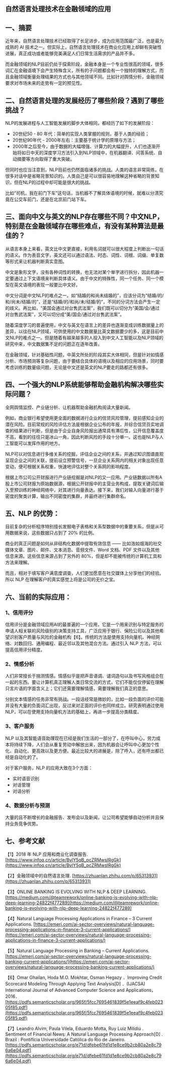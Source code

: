 自然语言处理技术在金融领域的应用
------

## 一、摘要

近年来，自然语言处理技术已经取得了长足进步，成为应用范围最广泛，也是最为成熟的 AI 技术之一。但实际上，自然语言处理技术在商业化应用上却鲜有突破性进展，真正成功或者能够完美满足人们日常生活需求的产品并不多。

而金融领域的NLP目前仍处于探索阶段，金融本身是一个专业性很高的领域，很多词汇在金融语境下会产生特殊含义，所有的子问题都会有一个独特的理解方式，而且金融领域衡量处理结果的方式也与其他领域不同。比如针对舆情分析，金融领域要求对市场未来的走势有一定的预见性。


## 二、自然语言处理的发展经历了哪些阶段？遇到了哪些挑战？

NLP的发展进程与人工智能发展的脚步大体相同，都经历了如下的发展阶段：

- 20世纪50 - 80 年代：简单的实现人类掌握的规则，基于人类的经验；
- 20世纪90年代 - 2000年左右：主要基于统计学的原理与方法；
- 2000年之后至今，由于数据的大幅增强、计算力的大幅提升，人们也逐渐开始将如日中天的深度学习方法引入到NLP领域中，在机器翻译、问答系统、自动摘要等方向取得了重大突破。

但同时也应当注意到，NLP目前也仍然面临诸多的挑战。人类的语言非常简练，在很多对话中是省略背景知识的。人类自己是可以很容易地理解这种省略的背景知识，但在NLP的过程中却可能是很大的挑战。

比如“司机，我在前门下车”这句话，当机器不了解具体语境的时候，就难以分清究竟在公交车前门，还是在北京前门站下车。

## 三、面向中文与英文的NLP存在哪些不同？中文NLP，特别是在金融领域存在哪些难点，有没有某种算法是最佳的？

从语言本身上来看，英文比中文更直接，利用名词就可以很大程度上判断出一句话的语义。作为表音文字，英文还可以通过语法、时态、词性、词根、词缀、单复数等形式来让机器判断真实意图。

中文是象形文字，没有各种词性的转换，也无法对某个单字进行拆分，因此机器一定要通过上下文语境来判断具体语义。由于中文的特殊性，同一个任务、同一个模型在英文语境的表现一般要比中文好。

中文分词是中文NLP的难点之一。如“结婚的和尚未结婚的”，应该分词为“结婚/的/和/尚未/结婚/的”，还是“结婚/的/和尚/未/结婚/的”，不同的分词方法会产生一定的歧义。再比如，“美国会通过对台售武法案”，我们既可以切分为“美国/会/通过对台售武法案”，又可以切分成“美/国会/通过对台售武法案”。

随着深度学习的普遍使用，中文与英文在语言上的差异也逐渐变成训练数据量上的差异，以往在NLP领域，可供使用的中文数据量比英文数据要少的多，这是目前中文NLP的难点之一。但是随着有越来越多的人投入到中文人工智能以及NLP领域的研究中来，中文数据集不足的问题正在逐年改善。

在金融领域，针对基础性问题，中英文所处的阶段其实大体相同，但是针对如情感分析、市场预测等复杂问题，由于要结合具体的语境以及相应的应用场景，同时要考虑训练的数量级问题，无论是中文还是英文的NLP要走的路都还有很多。

## 四、一个强大的NLP系统能够帮助金融机构解决哪些实际问题？

全网舆情监控、产业链分析、让机器帮助金融机构阅读大量新闻。

例如，商业银行希望使用更全面的数据进行企业的信贷风险管理，提前感知企业的潜在风险。目前常规的风险评估方法是根据企业公布的年报，并综合信贷员实地调查的结果进行判断，但是由于企业自身风险报出通常具有滞后性，公开信息覆盖度不高，看到的往往只是冰山一角，因此判断风险的手段十分单一。这也是NLP与人工智能可以发挥作用的地方。

NLP可以对信息进行多维关系的挖掘，评估企业之间的关系，并通过知识图谱直观呈现企业之间的关联，提前设立预警信号，一旦企业关系网内的相关对象出现任意变动，便可根据关系权重，快速地评估对整个关系网的影响程度。


根据上市公司公开财报进行产业链挖掘是对NLP的又一应用。产业链数据以所有A股上市公司财报为原始数据源，根据公开财报中的主营业务构成，提取关键词后输入至预训练的神经网络中，对其进行向量表达。接下来，我们对输入向量进行基于密度的聚类计算，输出不同密度的集群，并最终进行集群命名。

## 五、NLP 的优势：

目前复杂的分析程序特别擅长发掘电子表格和关系型数据中的重要关系，但是从可用数据来说，这些数据只占到了 20% 的比例。

商业的真正问题是如何从非结构化数据中提取有效信息 —— 比如浩如烟海的社交媒体文章、图片、邮件、文本消息、音频文件、Word 文档、PDF 文件以及其他信息来源。这些信息来源占到了另外的 80%，但是却不能被传统的计算机工具和方法来理解。

而且，相对于填写客户满意度调查，人们更加愿意在社交媒体上分享他们的经验。所以 NLP 在理解客户的真实感觉上将是公司的无价之宝。

## 六、当前的实际应用：

### 1、信用评分

信用评分是金融领域应用AI的最普遍的一个应用，它是一个用来识别与特定服务的申请人相关联的风险级别的决策支持工具，广泛应用于银行、保险公司以及其他希望识别客户质量与风险的金融机构【6】。传统的方法是使用支持向量机、神经网络、对数回归、通用编程、最近邻以及其他混合方法。通过引入 NLP 方法，可以提高信用评分精度。

### 2、情感分析

人们非常擅长于揣测情感。情感似乎是把声音语调、谴词造句以及书写风格组合在一起的东西。要让计算机真正理解人类日常交流的方式，它们不能仅仅停留在理解只言片语的字面含义上；它们还需要理解情感，需要理解我们真正的意思。

分别文本情感的任务非常有挑战。一段话经常是微妙的，比如一段负面的评价可能并没有大量的负面词汇出现，反过来对正面的评价也同样成立。研究表明通过使用 NLP，可以在使用支持向量机方法的基础上，再进一步提高分类精度。


### 3、客户服务

NLP 以及其智能语音助理现在已经是我们生活的一部分了，在呼叫中心，劳力成本将持续下降，人们会从重复劳动中解放出来，因为机器会让呼叫中心更加个性化、自动化、更高效以及更方便。最近比较大的进展是，除了呼入，还有呼出都已经是自动化的了。

对于客户服务，NLP 的应用大致在3个方面：
- 实时语音识别
- 对话管理
- 对话分析

### 4、数据分析与预测

大量的且不断增长的金融报告、发布会以及新闻，让公司希望能够自动分析并且保持业务竞争优势。


## 七、参考文献

【1】2018 年 NLP 应用和商业化调查报告. [https://www.infoq.cn/article/BvlY5qB_pcZRMwsIRgGk](https://www.infoq.cn/article/BvlY5qB_pcZRMwsIRgGk)

【2】金融领域中的自然语言处理. [https://zhuanlan.zhihu.com/p/65313931](https://zhuanlan.zhihu.com/p/65313931)

【3】ONLINE BANKING IS EVOLVING WITH NLP & DEEP LEARNING. [https://medium.com/@teamrework/online-banking-is-evolving-with-nlp-deep-learning-24822f477289](https://medium.com/@teamrework/online-banking-is-evolving-with-nlp-deep-learning-24822f477289)

【4】Natural Language Processing Applications in Finance – 3 Current Applications. [https://emerj.com/ai-sector-overviews/natural-language-processing-applications-in-finance-3-current-applications/](https://emerj.com/ai-sector-overviews/natural-language-processing-applications-in-finance-3-current-applications/)

【5】Natural Language Processing in Banking – Current Applications. [https://emerj.com/ai-sector-overviews/natural-language-processing-banking-current-applications/](https://emerj.com/ai-sector-overviews/natural-language-processing-banking-current-applications/)

【6】Omar Ghailan, Hoda M.O. Mokhtar, Osman Hegazy ．Improving Credit Scorecard Modeling Through
Applying Text Analysis[D] ．(IJACSA) International Journal of Advanced Computer Science and Applications，2016．[https://pdfs.semanticscholar.org/965f/5fcc7695461839f5e1eeaf9c4feb02305f85.pdf](https://pdfs.semanticscholar.org/965f/5fcc7695461839f5e1eeaf9c4feb02305f85.pdf)

【7】Leandro Alvim, Paula Vilela, Eduardo Motta, Ruy Luiz Milidiú . Sentiment of Financial News: A Natural Language
Processing Approach[D] . Brazil : Pontifícia Universidade Católica do Rio de Janeiro. [https://pdfs.semanticscholar.org/e71d/dfebe61fd1d1e8ce9b2cb80a2e8c796a6e04.pdf](https://pdfs.semanticscholar.org/e71d/dfebe61fd1d1e8ce9b2cb80a2e8c796a6e04.pdf)